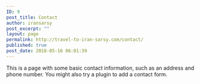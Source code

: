 ```yaml
---
ID: 9
post_title: Contact
author: iransarsy
post_excerpt: ""
layout: page
permalink: http://travel-to-iran-sarsy.com/contact/
published: true
post_date: 2018-05-16 06:01:39
---
```

This is a page with some basic contact information, such as an address and phone number. You might also try a plugin to add a contact form.
